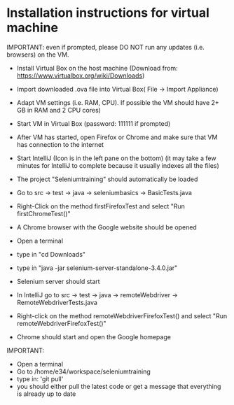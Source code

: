 # Installation instructions for virtual machine 

IMPORTANT: even if prompted, please DO NOT run any updates (i.e. browsers) on the VM. 

-  Install Virtual Box on the host machine (Download from: https://www.virtualbox.org/wiki/Downloads) 
-  Import downloaded .ova file into Virtual Box( File -> Import Appliance)
-  Adapt VM settings (i.e. RAM, CPU). If possible the VM should have 2+ GB in RAM and 2 CPU cores) 
-  Start VM in Virtual Box (password: 111111 if prompted)
-  After VM has started, open Firefox or Chrome and make sure that VM has connection to the internet 
-  Start IntelliJ (Icon is in the left pane on the bottom) (it may take a few minutes for IntelliJ to complete because it usually indexes all the files) 
-  The project "Seleniumtraining" should automatically be loaded 
-  Go to src -> test -> java -> seleniumbasics -> BasicTests.java 
-  Right-Click on the method firstFirefoxTest and select "Run firstChromeTest()"
-  A Chrome browser with the Google website should be opened

-  Open a terminal 
-  type in "cd Downloads"
-  type in "java -jar selenium-server-standalone-3.4.0.jar"
-  Selenium server should start 
-  In IntelliJ go to src -> test -> java -> remoteWebdriver -> RemoteWebdriverTests.java
-  Right-click on the method remoteWebdriverFirefoxTest() and select "Run remoteWebdriverFirefoxTest()"
-  Chrome should start and open the Google homepage

IMPORTANT: 
- Open a terminal 
- Go to /home/e34/workspace/seleniumtraining
- type in: 'git pull'
- you should either pull the latest code or get a message that everything is already up to date   


